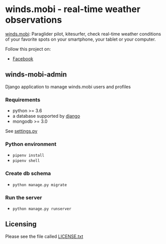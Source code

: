 winds.mobi - real-time weather observations
===========================================

[winds.mobi](http://winds.mobi): Paraglider pilot, kitesurfer, check real-time weather conditions of your favorite spots
on your smartphone, your tablet or your computer.

Follow this project on:
- [Facebook](https://www.facebook.com/WindsMobi/)

winds-mobi-admin
--------------------

Django application to manage winds.mobi users and profiles

### Requirements

- python >= 3.6
- a database supported by [django](https://docs.djangoproject.com/en/2.2/ref/databases/) 
- mongodb >= 3.0

See [settings.py](https://github.com/winds-mobi/winds-mobi-admin/blob/master/winds_mobi_admin/settings.py)

### Python environment

- `pipenv install`
- `pipenv shell`

### Create db schema

- `python manage.py migrate`

### Run the server

- `python manage.py runserver`

Licensing
---------

Please see the file called [LICENSE.txt](https://github.com/winds-mobi/winds-mobi-admin/blob/master/LICENSE.txt)
